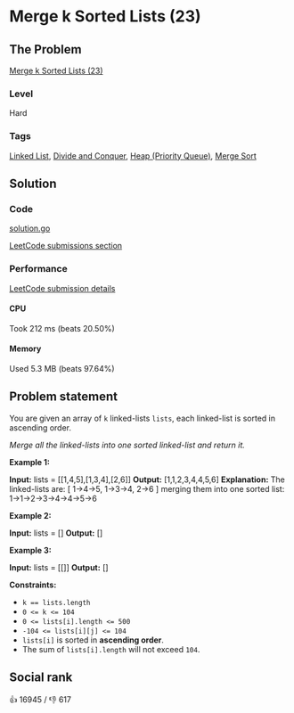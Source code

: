 # Merge k Sorted Lists (23)

## The Problem

[Merge k Sorted Lists (23)](https://leetcode.com/problems/merge-k-sorted-lists)

### Level

Hard

### Tags

 [Linked List](https://leetcode.com/tag/linked-list), [Divide and Conquer](https://leetcode.com/tag/divide-and-conquer), [Heap (Priority Queue)](https://leetcode.com/tag/heap-priority-queue), [Merge Sort](https://leetcode.com/tag/merge-sort)

## Solution

### Code

[solution.go](solution.go)

[LeetCode submissions section](https://leetcode.com/problems/merge-k-sorted-lists/submissions/947935820/)

### Performance

[LeetCode submission details](https://leetcode.com/submissions/detail/947935820/)

#### CPU

Took 212 ms (beats 20.50%)

#### Memory

Used 5.3 MB (beats 97.64%)

## Problem statement

You are given an array of `k` linked-lists `lists`, each linked-list is sorted in ascending order.

_Merge all the linked-lists into one sorted linked-list and return it._

**Example 1:**


**Input:** lists = [[1,4,5],[1,3,4],[2,6]]
**Output:** [1,1,2,3,4,4,5,6]
**Explanation:** The linked-lists are:
[
  1->4->5,
  1->3->4,
  2->6
]
merging them into one sorted list:
1->1->2->3->4->4->5->6

**Example 2:**


**Input:** lists = []
**Output:** []

**Example 3:**


**Input:** lists = [[]]
**Output:** []

**Constraints:**

* `k == lists.length`
* `0 <= k <= 104`
* `0 <= lists[i].length <= 500`
* `-104 <= lists[i][j] <= 104`
* `lists[i]` is sorted in **ascending order**.
* The sum of `lists[i].length` will not exceed `104`.

## Social rank

:thumbsup: 16945 / :thumbsdown: 617
